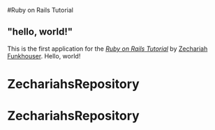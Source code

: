#Ruby on Rails Tutorial

## "hello, world!"

This is the first application for the [*Ruby on Rails Tutorial*](https://www.railstutorial.org/) by [Zechariah Funkhouser](https://www.zechariahfunkhouser.com/). Hello, world!
# ZechariahsRepository
# ZechariahsRepository
